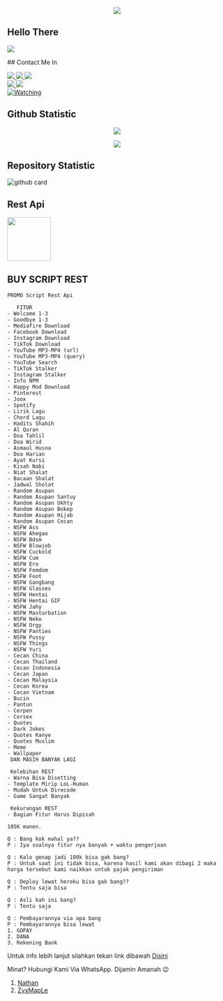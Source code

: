 </h1>
<p align="center">
  <img src="https://i.ibb.co/cyM9YyH/logoku.jpg" />
</p>

## Hello There
<a href="//youtube.com/c/ZEROBOT7"><img align="center" src="https://cardivo.vercel.app/api?name=ZeroChanBot&description=Halo,%20I%27m%20Nathan%20dan%20saya%20masih%20programer%20pemula%20Nice%20to%20meet%20you%20%F0%9F%91%8B&image=https://avatars.githubusercontent.com/ZeroChanBot&usqp=CAU&backgroundColor=%23ecf0f1&youtube=ZEROBOT&github=ZeroChanBot&pattern=ticTacToe&colorPattern=%23eaeaea&site=webraku.xyz"/></a>
</p>
## Contact Me In

  <a href="https://instagram.com/nathanaelhananta"><img src="https://img.shields.io/badge/Instagram-E4405F?style=for-the-badge&logo=instagram&logoColor=white"/> 
  <a href="https://wa.me/6287834993722/"><img src="https://img.shields.io/badge/WhatsApp-25D366?style=for-the-badge&logo=whatsapp&logoColor=white" />
<a href="https://youtu.be/lLodz2UzUNg"><img src="https://img.shields.io/badge/YouTube-ZEROBOT-ff0000?style=for-the-badge&logo=youtube&logoColor=ff0000&link=https://youtube.com/c/ZEROBOT7" /><br>
   <a href="https://github.com/ZeroChanBot"><img src="https://img.shields.io/badge/-GitHub-black?style=flat-square&logo=github" /> 
  <a href="https://youtube.com/c/ZEROBOT7"><img src="https://img.shields.io/youtube/channel/subscribers/UC7SydwUESoyOQ3qZZuoaNHw?style=social" /> <br>
  <a href="https://komarev.com/ghpvc/?username=ZeroChanBot&color=blue&style=flat-square&label=Profile+Views"><img title="Watching" src="https://komarev.com/ghpvc/?username=ZeroChan&color=blue&style=flat-square&label=Profile+View"></a>
  </p>

## Github Statistic

<p align="center"><a href="https://github.com/ZeroChanBot"><img src="https://github-readme-stats.vercel.app/api?username=ZeroChanBot&show_icons=true&theme=radical"></a></p>
<p align="center"><a href="https://github.com/ZeroChanBot"><img src="https://github-readme-stats.vercel.app/api/top-langs/?username=ZeroChanBot&theme=radical&layout=compact"></a></p> 

## Repository Statistic
![github card](https://github-readme-stats.vercel.app/api/pin/?username=ZeroChanBot&repo=tesapi&theme=dark)

## Rest Api
<a href="https://webraku.xyz"><img src="https://i.ibb.co/cyM9YyH/logoku.jpg" width="100" height="100"></a> 


## BUY SCRIPT REST
```
PROMO Script Rest Api

   FITUR
- Welcome 1-3
- Goodbye 1-3
- Mediafire Download
- Facebook Download
- Instagram Download
- TikTok Download
- YouTube MP3-MP4 (url)
- YouTube MP3-MP4 (query)
- YouTube Search
- TikTok Stalker
- Instagram Stalker
- Info NPM
- Happy Mod Download
- Pinterest
- Joox
- Spotify
- Lirik Lagu
- Chord Lagu
- Hadits Shahih
- Al Quran
- Doa Tahlil
- Doa Wirid
- Asmaul Husna
- Doa Harian
- Ayat Kursi
- Kisah Nabi
- Niat Shalat
- Bacaan Shalat
- Jadwal Sholat
- Random Asupan
- Random Asupan Santuy
- Random Asupan Ukhty
- Random Asupan Bokep
- Random Asupan Hijab
- Random Asupan Cecan
- NSFW Ass
- NSFW Ahegao
- NSFW Bdsm
- NSFW Blowjob
- NSFW Cuckold
- NSFW Cum
- NSFW Ero
- NSFW Femdom
- NSFW Foot
- NSFW Gangbang
- NSFW Glasses
- NSFW Hentai
- NSFW Hentai GIF
- NSFW Jahy
- NSFW Masturbation
- NSFW Neko
- NSFW Orgy 
- NSFW Panties
- NSFW Pussy
- NSFW Things
- NSFW Yuri
- Cecan China
- Cecan Thailand
- Cecan Indonesia
- Cecan Japan
- Cecan Malaysia
- Cecan Korea
- Cecan Vietnam
- Bucin
- Pantun
- Cerpen
- Cersex
- Quotes
- Dark Jokes
- Quotes Kanye
- Quotes Muslim
- Meme
- Wallpaper
 DAN MASIH BANYAK LAGI
 
 Kelebihan REST
- Warna Bisa Disetting
- Template Mirip LoL-Human
- Mudah Untuk Direcode
- Game Sangat Banyak

 Kekurangan REST
- Bagian Fitur Harus Dipisah

105K manen. 

Q : Bang kok mahal ya??
P : Iya soalnya fitur nya banyak + waktu pengerjaan

Q : Kalo genap jadi 100k bisa gak bang? 
P : Untuk saat ini tidak bisa, karena hasil kami akan dibagi 2 maka harga tersebut kami naikkan untuk pajak pengiriman

Q : Deploy lewat heroku bisa gak bang?? 
P : Tentu saja bisa

Q : Asli kah ini bang? 
P : Tentu saja 

Q : Pembayarannya via apa bang
P : Pembayarannya bisa lewat
1. GOPAY
2. DANA
3. Rekening Bank
```
Untuk info lebih lanjut silahkan tekan link dibawah
[Disini](https://raku-web.herokuapp.com)


Minat? Hubungi Kami Via WhatsApp. Dijamin Amanah 😉
1. [Nathan](https://wa.me/6287834993722)
2. [ZyxMapLe](https://wa.me/62895378264836)

